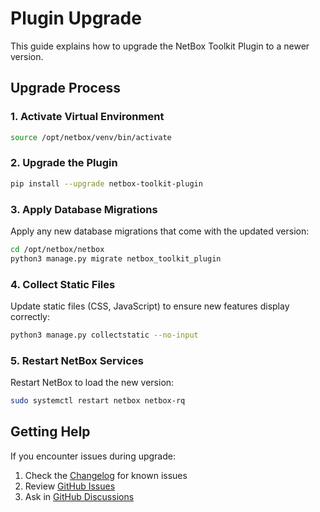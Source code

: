 # Plugin Upgrade

This guide explains how to upgrade the NetBox Toolkit Plugin to a newer version.

## Upgrade Process

### 1. **Activate Virtual Environment**

```bash
source /opt/netbox/venv/bin/activate
```

### 2. **Upgrade the Plugin**

```bash
pip install --upgrade netbox-toolkit-plugin
```

### 3. **Apply Database Migrations**

Apply any new database migrations that come with the updated version:

```bash
cd /opt/netbox/netbox
python3 manage.py migrate netbox_toolkit_plugin
```

### 4. **Collect Static Files**

Update static files (CSS, JavaScript) to ensure new features display correctly:

```bash
python3 manage.py collectstatic --no-input
```

### 5. **Restart NetBox Services**

Restart NetBox to load the new version:

```bash
sudo systemctl restart netbox netbox-rq
```



## Getting Help

If you encounter issues during upgrade:

1. Check the [Changelog](../../changelog.md) for known issues
2. Review [GitHub Issues](https://github.com/bonzo81/netbox-toolkit-plugin/issues)
3. Ask in [GitHub Discussions](https://github.com/bonzo81/netbox-toolkit-plugin/discussions)
